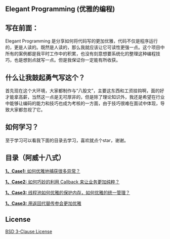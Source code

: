 ## Elegant Programming (优雅的编程)

## 写在前面：



Elegant Programming 是分享如何将代码写的更加优雅，代码不仅是程序运行的，更是人读的。既然是人读的，那么我就应该让它可读性更强一点。这个项目中所有的案例都是我平时工作中的积累，也没有刻意想要系统化的整理这种编程技巧，也是想到点就写一点。但是我保证你一定能有所收获。



## 什么让我鼓起勇气写这个？


首先现在这个大环境，大家都制作与“八股文”，主要这东西和工资挂钩啊，面的好才能拿高薪，当然这一点是无可厚非的，但是除了理论知识外，我还是希望在行业中能够让编码的能力和技巧也成为考核的一方面，由于技巧很难在面试中体现，导致大家都忽视了它。



## 如何学习？


至于学习可以看我下面的目录去学习，喜欢就点个star，谢谢。



## 目录（阿威十八式）


<a href="https://github.com/pydlove/ElegantProgramming/blob/master/src/main/java/com/pany/camp/case1/ExceptionExample.java"> **1、Case1:** 如何优雅地捕获很多异常？</a>

<a href="https://github.com/pydlove/ElegantProgramming/blob/master/src/main/java/com/pany/camp/case2/CallbackExample.java"> **1、Case2:** 如何巧妙的利用 Callback 来让业务更加纯粹？</a>

<a href="https://github.com/pydlove/ElegantProgramming/blob/master/src/main/java/com/pany/camp/case3/ThreadPoolExample.java"> **1、Case3:** 线程池如何优雅的保护内存，如何优雅的统一管理？ </a>

<a href="https://github.com/pydlove/ElegantProgramming/blob/master/src/main/java/com/pany/camp/case3/ThreadPoolExample.java"> **1、Case3:** 用返回代替传参会更加优雅 </a>



## License


<a href="https://github.com/pydlove/ElegantProgramming/blob/master/LICENSE">BSD 3-Clause License</a>
